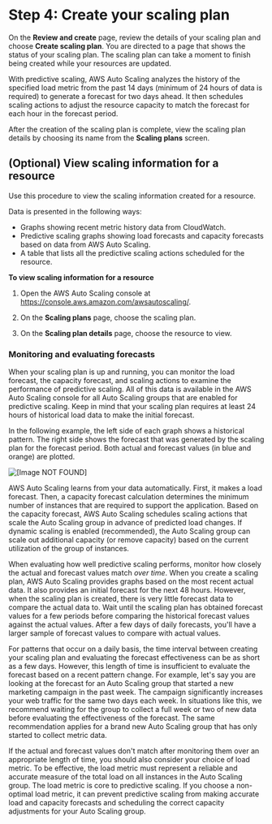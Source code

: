 # Step 4: Create your scaling plan<a name="gs-create-scaling-plan"></a>

On the **Review and create** page, review the details of your scaling plan and choose **Create scaling plan**\. You are directed to a page that shows the status of your scaling plan\. The scaling plan can take a moment to finish being created while your resources are updated\. 

With predictive scaling, AWS Auto Scaling analyzes the history of the specified load metric from the past 14 days \(minimum of 24 hours of data is required\) to generate a forecast for two days ahead\. It then schedules scaling actions to adjust the resource capacity to match the forecast for each hour in the forecast period\. 

After the creation of the scaling plan is complete, view the scaling plan details by choosing its name from the **Scaling plans** screen\. 

## \(Optional\) View scaling information for a resource<a name="gs-view-resource"></a>

Use this procedure to view the scaling information created for a resource\. 

Data is presented in the following ways:
+ Graphs showing recent metric history data from CloudWatch\. 
+ Predictive scaling graphs showing load forecasts and capacity forecasts based on data from AWS Auto Scaling\. 
+ A table that lists all the predictive scaling actions scheduled for the resource\.

**To view scaling information for a resource**

1. Open the AWS Auto Scaling console at [https://console\.aws\.amazon\.com/awsautoscaling/](https://console.aws.amazon.com/awsautoscaling/)\.

1. On the **Scaling plans** page, choose the scaling plan\.

1. On the **Scaling plan details** page, choose the resource to view\. 

### Monitoring and evaluating forecasts<a name="gs-monitoring-forecasts"></a>

When your scaling plan is up and running, you can monitor the load forecast, the capacity forecast, and scaling actions to examine the performance of predictive scaling\. All of this data is available in the AWS Auto Scaling console for all Auto Scaling groups that are enabled for predictive scaling\. Keep in mind that your scaling plan requires at least 24 hours of historical load data to make the initial forecast\.

In the following example, the left side of each graph shows a historical pattern\. The right side shows the forecast that was generated by the scaling plan for the forecast period\. Both actual and forecast values \(in blue and orange\) are plotted\. 

![\[Image NOT FOUND\]](http://docs.aws.amazon.com/autoscaling/plans/userguide/images/monitoring-forecasts.png)

AWS Auto Scaling learns from your data automatically\. First, it makes a load forecast\. Then, a capacity forecast calculation determines the minimum number of instances that are required to support the application\. Based on the capacity forecast, AWS Auto Scaling schedules scaling actions that scale the Auto Scaling group in advance of predicted load changes\. If dynamic scaling is enabled \(recommended\), the Auto Scaling group can scale out additional capacity \(or remove capacity\) based on the current utilization of the group of instances\.

When evaluating how well predictive scaling performs, monitor how closely the actual and forecast values match *over time*\. When you create a scaling plan, AWS Auto Scaling provides graphs based on the most recent actual data\. It also provides an initial forecast for the next 48 hours\. However, when the scaling plan is created, there is very little forecast data to compare the actual data to\. Wait until the scaling plan has obtained forecast values for a few periods before comparing the historical forecast values against the actual values\. After a few days of daily forecasts, you'll have a larger sample of forecast values to compare with actual values\. 

For patterns that occur on a daily basis, the time interval between creating your scaling plan and evaluating the forecast effectiveness can be as short as a few days\. However, this length of time is insufficient to evaluate the forecast based on a recent pattern change\. For example, let's say you are looking at the forecast for an Auto Scaling group that started a new marketing campaign in the past week\. The campaign significantly increases your web traffic for the same two days each week\. In situations like this, we recommend waiting for the group to collect a full week or two of new data before evaluating the effectiveness of the forecast\. The same recommendation applies for a brand new Auto Scaling group that has only started to collect metric data\. 

If the actual and forecast values don't match after monitoring them over an appropriate length of time, you should also consider your choice of load metric\. To be effective, the load metric must represent a reliable and accurate measure of the total load on all instances in the Auto Scaling group\. The load metric is core to predictive scaling\. If you choose a non\-optimal load metric, it can prevent predictive scaling from making accurate load and capacity forecasts and scheduling the correct capacity adjustments for your Auto Scaling group\. 